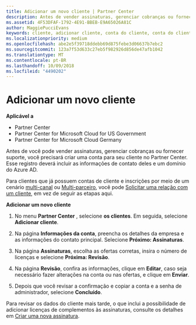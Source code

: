 ```yaml
---
title: Adicionar um novo cliente | Partner Center
description: Antes de vender assinaturas, gerenciar cobranças ou fornecer suporte, você precisa criar um registro de seu cliente no Partner Center. Esse registro deverá incluir as informações de contato deles e um domínio do Azure AD.
ms.assetid: 4F53DFAF-1792-4E91-BBEB-E9A65026A81C
author: MaggiePucciEvans
keywords: cliente, adicionar cliente, conta do cliente, conta do cliente no Partner Center, clientes, adicionar clientes, criar conta do cliente
ms.localizationpriority: medium
ms.openlocfilehash: abe2e5f39718ddebb69d875febe3d06637b7ebc2
ms.sourcegitcommit: 123a7f53d633c27eb5f982926d856de47afb1042
ms.translationtype: MT
ms.contentlocale: pt-BR
ms.lasthandoff: 10/09/2018
ms.locfileid: "4490202"
---
```

# <a name="add-a-new-customer"></a>Adicionar um novo cliente

**Aplicável a**

-  Partner Center
-  Partner Center for Microsoft Cloud for US Government
-  Partner Center for Microsoft Cloud Germany


Antes de você pode vender assinaturas, gerenciar cobranças ou fornecer suporte, você precisará criar uma conta para seu cliente no Partner Center. Esse registro deverá incluir as informações de contato deles e um domínio do Azure AD.

Para clientes que já possuem contas de cliente e inscrições por meio de um cenário [multi-canal](multichannel.md) ou [Multi-parceiro](multipartner.md), você pode [Solicitar uma relação com um cliente](request-a-relationship-with-a-customer.md), em vez de seguir as etapas aqui.

**Adicionar um novo cliente**

1.  No menu **Partner Center** , selecione **os clientes**. Em seguida, selecione **Adicionar cliente**.

2.  Na página **Informações da conta**, preencha os detalhes da empresa e as informações do contato principal. Selecione **Próximo: Assinaturas**.

3.  Na página **Assinaturas**, escolha as ofertas corretas, insira o número de licenças e selecione **Próxima: Revisão**.

4.  Na página **Revisão**, confira as informações, clique em **Editar**, caso seja necessário fazer alterações na conta ou nas ofertas, e clique em **Enviar**.

5.  Depois que você revisar a confirmação e copiar a conta e a senha de administrador, selecione **Concluído**.

Para revisar os dados do cliente mais tarde, o que inclui a possibilidade de adicionar licenças de complementos às assinaturas, consulte os detalhes em [Criar uma nova assinatura](create-a-new-subscription.md).

 

 



